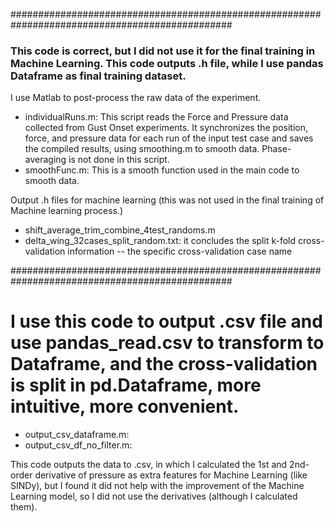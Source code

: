 ################################################################################################
### This code is correct, but I did not use it for the final training in Machine Learning. This code outputs .h file, while I use pandas Dataframe as final training dataset.
I use Matlab to post-process the raw data of the experiment.
  - individualRuns.m: This script reads the Force and Pressure data collected from Gust Onset experiments. It synchronizes the position, force, and pressure data for each run of the input test case and saves the compiled results, using smoothing.m to smooth data. Phase-averaging is not done in this script.
  - smoothFunc.m: This is a smooth function used in the main code to smooth data.

Output .h files for machine learning (this was not used in the final training of Machine learning process.)
  - shift_average_trim_combine_4test_randoms.m
  - delta_wing_32cases_split_random.txt: it concludes the split k-fold cross-validation information -- the specific cross-validation case name
  
################################################################################################

# I use this code to output .csv file and use pandas_read.csv to transform to Dataframe, and the cross-validation is split in pd.Dataframe, more intuitive, more convenient.
  - output_csv_dataframe.m:
  - output_csv_df_no_filter.m:
    
This code outputs the data to .csv, in which I calculated the 1st and 2nd-order derivative of pressure as extra features for Machine Learning (like SINDy), but I found it did not help with the improvement of the Machine Learning model, so I did not use the derivatives (although I calculated them).
